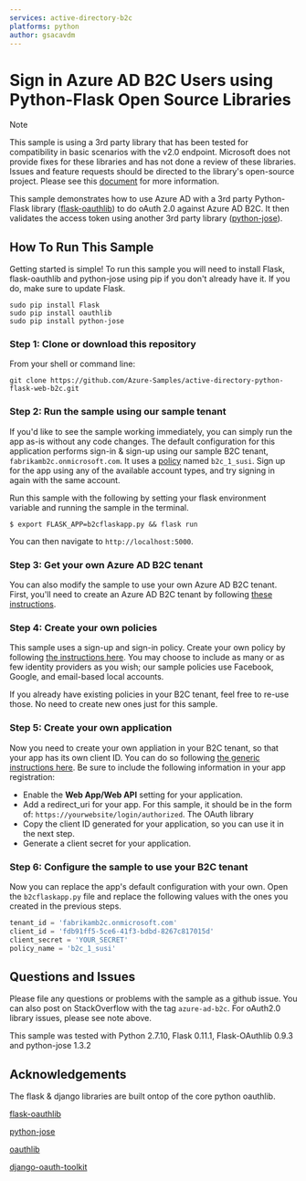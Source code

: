```yaml
---
services: active-directory-b2c
platforms: python
author: gsacavdm
---
```


# Sign in Azure AD B2C Users using Python-Flask Open Source Libraries

> [!NOTE]
> This sample is using a 3rd party library that has been tested for compatibility in basic scenarios with the v2.0 endpoint.  Microsoft does not provide fixes for these libraries and has not done a review of these libraries.  Issues and feature requests should be directed to the library's open-source project.  Please see this [document](https://docs.microsoft.com/en-us/azure/active-directory/develop/active-directory-v2-libraries) for more information.   
> 
>

This sample demonstrates how to use Azure AD with a 3rd party Python-Flask library ([flask-oauthlib](https://github.com/lepture/flask-oauthlib)) to do oAuth 2.0 against Azure AD B2C.  It then validates the access token using another 3rd party library ([python-jose](https://github.com/mpdavis/python-jose)). 


## How To Run This Sample

Getting started is simple! To run this sample you will need to install Flask, flask-oauthlib and python-jose using pip if you don't already have it.  If you do, make sure to update Flask.     

```
sudo pip install Flask
sudo pip install oauthlib
sudo pip install python-jose
```

### Step 1:  Clone or download this repository

From your shell or command line:

`git clone https://github.com/Azure-Samples/active-directory-python-flask-web-b2c.git`

### Step 2: Run the sample using our sample tenant

If you'd like to see the sample working immediately, you can simply run the app as-is without any code changes. The default configuration for this application performs sign-in & sign-up using our sample B2C tenant, `fabrikamb2c.onmicrosoft.com`.  It uses a [policy](https://azure.microsoft.com/documentation/articles/active-directory-b2c-reference-policies) named `b2c_1_susi`. Sign up for the app using any of the available account types, and try signing in again with the same account.

Run this sample with the following by setting your flask environment variable and running the sample in the terminal. 

```
$ export FLASK_APP=b2cflaskapp.py && flask run
```

You can then navigate to `http://localhost:5000`.

### Step 3: Get your own Azure AD B2C tenant

You can also modify the sample to use your own Azure AD B2C tenant.  First, you'll need to create an Azure AD B2C tenant by following [these instructions](https://azure.microsoft.com/documentation/articles/active-directory-b2c-get-started).

### Step 4: Create your own policies

This sample uses a sign-up and sign-in policy.  Create your own policy by following [the instructions here](https://azure.microsoft.com/documentation/articles/active-directory-b2c-reference-policies).  You may choose to include as many or as few identity providers as you wish; our sample policies use Facebook, Google, and email-based local accounts.

If you already have existing policies in your B2C tenant, feel free to re-use those.  No need to create new ones just for this sample.

### Step 5: Create your own application

Now you need to create your own appliation in your B2C tenant, so that your app has its own client ID.  You can do so following [the generic instructions here](https://azure.microsoft.com/documentation/articles/active-directory-b2c-app-registration).  Be sure to include the following information in your app registration:

- Enable the **Web App/Web API** setting for your application.
- Add a redirect_uri for your app. For this sample, it should be in the form of: `https://yourwebsite/login/authorized`. The OAuth library 
- Copy the client ID generated for your application, so you can use it in the next step.
- Generate a client secret for your application.

### Step 6: Configure the sample to use your B2C tenant

Now you can replace the app's default configuration with your own.  Open the `b2cflaskapp.py` file and replace the following values with the ones you created in the previous steps.  

```python
tenant_id = 'fabrikamb2c.onmicrosoft.com'
client_id = 'fdb91ff5-5ce6-41f3-bdbd-8267c817015d'
client_secret = 'YOUR_SECRET'
policy_name = 'b2c_1_susi'
```
## Questions and Issues

Please file any questions or problems with the sample as a github issue.  You can also post on StackOverflow with the tag ```azure-ad-b2c```.  For oAuth2.0 library issues, please see note above. 

This sample was tested with Python 2.7.10, Flask 0.11.1, Flask-OAuthlib 0.9.3 and python-jose 1.3.2

## Acknowledgements

The flask & django libraries are built ontop of the core python oauthlib.

[flask-oauthlib](https://github.com/lepture/flask-oauthlib)

[python-jose](https://github.com/mpdavis/python-jose)

[oauthlib](https://github.com/idan/oauthlib)

[django-oauth-toolkit](https://github.com/evonove/django-oauth-toolkit)
